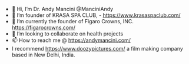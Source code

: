 - 👋 Hi, I’m Dr. Andy Mancini @ManciniAndy 
- 👀 I’m founder of KRASA SPA CLUB, - https://www.krasaspaclub.com/
- 🌱 I’m currently the founder of Figaro Crowns, INC. https://figarocrowns.com/
- 💞️ I’m looking to collaborate on health projects
- 📫 How to reach me @ https://andymancini.com/
- I recommend https://www.doozypictures.com/ a film making company based in New Delhi, India.

<!---
ManciniAndy/ManciniAndy is a ✨ special ✨ repository because its `README.md` (this file) appears on your GitHub profile.
You can click the Preview link to take a look at your changes.
--->
